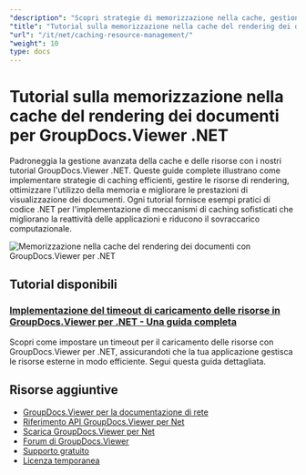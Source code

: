 ```yaml
---
"description": "Scopri strategie di memorizzazione nella cache, gestione delle risorse e tecniche di ottimizzazione delle prestazioni con GroupDocs.Viewer per .NET."
"title": "Tutorial sulla memorizzazione nella cache del rendering dei documenti per GroupDocs.Viewer .NET"
"url": "/it/net/caching-resource-management/"
"weight": 10
type: docs
---
```

# Tutorial sulla memorizzazione nella cache del rendering dei documenti per GroupDocs.Viewer .NET

Padroneggia la gestione avanzata della cache e delle risorse con i nostri tutorial GroupDocs.Viewer .NET. Queste guide complete illustrano come implementare strategie di caching efficienti, gestire le risorse di rendering, ottimizzare l'utilizzo della memoria e migliorare le prestazioni di visualizzazione dei documenti. Ogni tutorial fornisce esempi pratici di codice .NET per l'implementazione di meccanismi di caching sofisticati che migliorano la reattività delle applicazioni e riducono il sovraccarico computazionale.

![Memorizzazione nella cache del rendering dei documenti con GroupDocs.Viewer per .NET](/viewer/caching-resource-management/image.png)
## Tutorial disponibili

### [Implementazione del timeout di caricamento delle risorse in GroupDocs.Viewer per .NET - Una guida completa](./set-resource-loading-timeout-groupdocs-viewer-net/)
Scopri come impostare un timeout per il caricamento delle risorse con GroupDocs.Viewer per .NET, assicurandoti che la tua applicazione gestisca le risorse esterne in modo efficiente. Segui questa guida dettagliata.

## Risorse aggiuntive

- [GroupDocs.Viewer per la documentazione di rete](https://docs.groupdocs.com/viewer/net/)
- [Riferimento API GroupDocs.Viewer per Net](https://reference.groupdocs.com/viewer/net/)
- [Scarica GroupDocs.Viewer per Net](https://releases.groupdocs.com/viewer/net/)
- [Forum di GroupDocs.Viewer](https://forum.groupdocs.com/c/viewer/9)
- [Supporto gratuito](https://forum.groupdocs.com/)
- [Licenza temporanea](https://purchase.groupdocs.com/temporary-license/)